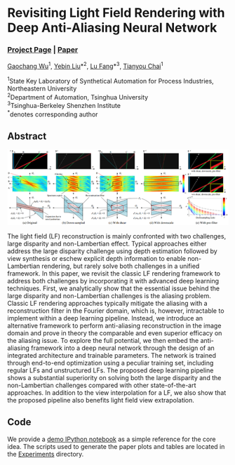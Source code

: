 # Revisiting Light Field Rendering with Deep Anti-Aliasing Neural Network
### [Project Page](https://gaochangwu.github.io/) | [Paper](https://gaochangwu.github.io/)

[Gaochang Wu](https://gaochangwu.github.io/)<sup>1</sup>,
[Yebin Liu](http://www.liuyebin.com/)\*<sup>2</sup>,
[Lu Fang](http://luvision.net/)\*<sup>3</sup>,
[Tianyou Chai](http://www.sapi.neu.edu.cn/)<sup>1</sup><br>

<sup>1</sup>State Key Laboratory of Synthetical Automation for Process Industries, Northeastern University <br> 
<sup>2</sup>Department of Automation, Tsinghua University <br>
<sup>3</sup>Tsinghua-Berkeley Shenzhen Institute <br>
<sup>*</sup>denotes corresponding author


## Abstract
![Teaser Image](https://github.com/GaochangWu/DA2N/blob/main/imgs/FA.png)

The light field (LF) reconstruction is mainly confronted with two challenges, large disparity and non-Lambertian effect. Typical approaches either address the large disparity challenge using depth estimation followed by view synthesis or eschew explicit depth information to enable non-Lambertian rendering, but rarely solve both challenges in a unified framework. In this paper, we revisit the classic LF rendering framework to address both challenges by incorporating it with advanced deep learning techniques. First, we analytically show that the essential issue behind the large disparity and non-Lambertian challenges is the aliasing problem. Classic LF rendering approaches typically mitigate the aliasing with a reconstruction filter in the Fourier domain, which is, however, intractable to implement within a deep learning pipeline. Instead, we introduce an alternative framework to perform anti-aliasing reconstruction in the image domain and prove in theory the comparable and even superior efficacy on the aliasing issue. To explore the full potential, we then embed the anti-aliasing framework into a deep neural network through the design of an integrated architecture and trainable parameters. The network is trained through end-to-end optimization using a peculiar training set, including regular LFs and unstructured LFs. The proposed deep learning pipeline shows a substantial superiority on solving both the large disparity and the non-Lambertian challenges compared with other state-of-the-art approaches. In addition to the view interpolation for a LF, we also show that the proposed pipeline also benefits light field view extrapolation.

## Code
We provide a [demo IPython notebook](https://colab.research.google.com/github/tancik/fourier-feature-networks/blob/master/Demo.ipynb) as a simple reference for the core idea. The scripts used to generate the paper plots and tables are located in the [Experiments](https://github.com/tancik/fourier-feature-networks/tree/master/Experiments) directory.
